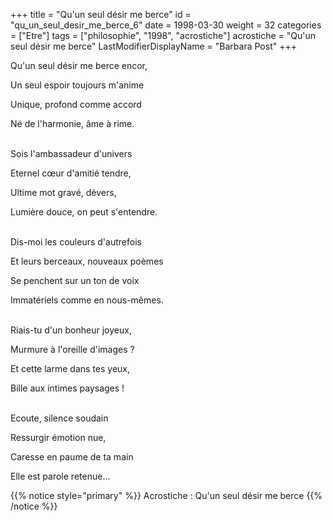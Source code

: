 +++
title = "Qu'un seul désir me berce"
id = "qu_un_seul_desir_me_berce_6"
date = 1998-03-30
weight = 32
categories = ["Etre"]
tags = ["philosophie", "1998", "acrostiche"]
acrostiche = "Qu'un seul désir me berce"
LastModifierDisplayName = "Barbara Post"
+++

Qu'un seul désir me berce encor,

Un seul espoir toujours m'anime

Unique, profond comme accord

Né de l'harmonie, âme à rime.

 \
Sois l'ambassadeur d'univers

Eternel cœur d'amitié tendre,

Ultime mot gravé, dévers,

Lumière douce, on peut s'entendre.

 \
Dis-moi les couleurs d'autrefois

Et leurs berceaux, nouveaux poèmes

Se penchent sur un ton de voix

Immatériels comme en nous-mêmes.

 \
Riais-tu d'un bonheur joyeux,

Murmure à l'oreille d'images ?

Et cette larme dans tes yeux,

Bille aux intimes paysages !

 \
Ecoute, silence soudain

Ressurgir émotion nue,

Caresse en paume de ta main

Elle est parole retenue...

{{% notice style="primary" %}}
Acrostiche : Qu'un seul désir me berce
{{% /notice %}}
